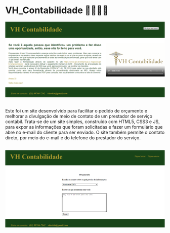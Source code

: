 # VH_Contabilidade 👨🏽‍💼💵
<img src="Site/Imagens/VHpag1.png">

<p><br>Este foi um site desenvolvido para facilitar o pedido de orçamento e melhorar a divulgação de meio de contato de um prestador de serviço contábil. Trata-se de um site simples, construído com HTML5, CSS3 e JS, para expor as informações que foram solicitadas e fazer um formulário que abre no e-mail do cliente para ser enviado. O site também permite o contato direto, por meio do e-mail e do telefone do prestador do serviço.<p>
<br>
<img src="Site/Imagens/VHpag2.png">
